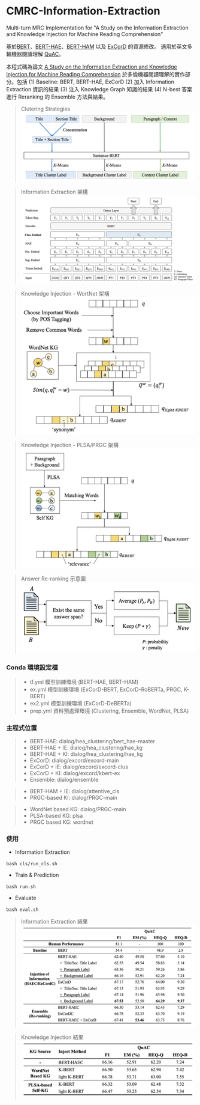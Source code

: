 # CMRC-Information-Extraction
Multi-turn MRC Implementation for "A Study on the Information Extraction and Knowledge Injection for Machine Reading Comprehension"


基於[BERT](https://github.com/google-research/bert)、[BERT-HAE](https://github.com/prdwb/bert_hae)、[BERT-HAM](https://github.com/prdwb/attentive_history_selection) 以及 [ExCorD](https://github.com/dmis-lab/excord) 的資源修改。
適用於英文多輪機器閱讀理解 [QuAC](https://quac.ai)。

本程式碼為論文 [A Study on the Information Extraction and Knowledge Injection for Machine Reading Comprehension](https://etds.lib.ntnu.edu.tw/thesis/detail/c7f11bb51318d02b9874ae5429b6eb82/?seq=1) 於多倫機器閱讀理解的實作部分。包括 (1) Baseline: BERT, BERT-HAE, ExCorD (2) 加入 Information Extraction 資訊的結果 (3) 注入 Knowledge Graph 知識的結果 (4) N-best 答案進行 Reranking 的 Ensemble 方法與結果。


>Clutering Strategies 
![Clustering Strategies](https://github.com/kamelain/CMRC-Information-Extraction/blob/main/Screen%20Shot%202022-09-19%20at%2012.49.15%20AM.png)


>Information Extraction 架構
![IE](https://github.com/kamelain/CMRC-Information-Extraction/blob/main/Screen%20Shot%202022-09-19%20at%2012.49.29%20AM.png)


>Knowledge Injection - WortNet 架構
![KI1](https://github.com/kamelain/CMRC-Information-Extraction/blob/main/Screen%20Shot%202022-09-19%20at%2012.49.48%20AM.png)


>Knowledge Injection - PLSA/PRGC 架構
![KI2](https://github.com/kamelain/CMRC-Information-Extraction/blob/main/Screen%20Shot%202022-09-19%20at%2012.49.40%20AM.png)


>Answer Re-ranking 示意圖
![reranking](https://github.com/kamelain/CMRC-Information-Extraction/blob/main/Screen%20Shot%202022-09-19%20at%2012.50.26%20AM.png)



### Conda 環境設定檔

>* tf.yml 模型訓練環境 (BERT-HAE, BERT-HAM)
>* ex.yml 模型訓練環境 (ExCorD-BERT, ExCorD-RoBERTa, PRGC, K-BERT)
>* ex2.yml 模型訓練環境 (ExCorD-DeBERTa)
>* prep.yml 資料預處理環境 (Clustering, Ensemble, WordNet, PLSA)


### 主程式位置

>* BERT-HAE: dialog/hea_clustering/bert_hae-master
>* BERT-HAE + IE: dialog/hea_clustering/hae_kg
>* BERT-HAE + KI: dialog/hea_clustering/hae_kg
>* ExCorD: dialog/excord/excord-main
>* ExCorD + IE: dialog/excord/excord-clus
>* ExCorD + KI: dialog/excord/kbert-ex
>* Ensemble: dialog/ensemble

>* BERT-HAM + IE: dialog/attentive_cls
>* PRGC-based KI: dialog/PRGC-main

>* WordNet based KG: dialog/PRGC-main
>* PLSA-based KG: plsa
>* PRGC based KG: wordnet


### 使用

* Information Extraction

```
bash cls/run_cls.sh
```

* Train & Prediction

```
bash run.sh
```

* Evaluate

```
bash eval.sh
```


>Information Extraction 結果
![Result-IE](https://github.com/kamelain/CMRC-Information-Extraction/blob/main/Screen%20Shot%202022-09-19%20at%2012.51.09%20AM.png)

>Knowledge Injection 結果
![Result-KI](https://github.com/kamelain/CMRC-Information-Extraction/blob/main/Screen%20Shot%202022-09-19%20at%2012.51.13%20AM.png)
